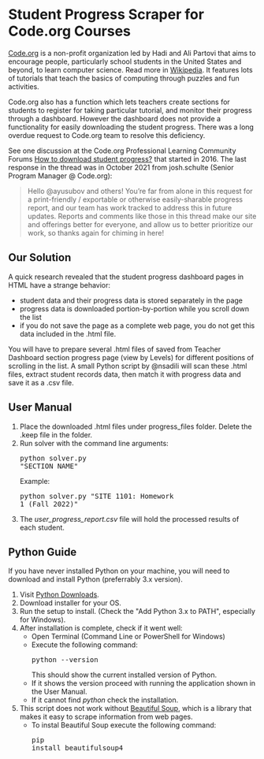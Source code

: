 # Student Progress Scraper for Code.org Courses
[Code.org](https://www.code.org/) is a non-profit organization led by Hadi and Ali Partovi that aims to encourage people, particularly school students in the United States and beyond, to learn computer science. Read more in [Wikipedia](https://en.wikipedia.org/wiki/Code.org). It features lots of tutorials that teach the basics of computing through puzzles and fun activities. 

Code.org also has a function which lets teachers create sections for students to register for taking particular tutorial, and monitor their progress through a dashboard. However the dashboard does not provide a functionality for easily downloading the student progress. There was a long overdue request to Code.org team to resolve this deficiency. 

See one discussion at the Code.org Professional Learning Community Forums [How to download student progress?](https://forum.code.org/t/how-to-download-student-progress/6114) that started in 2016. The last response in the thread was in October 2021 from josh.schulte (Senior Program Manager @ Code.org):
>Hello @ayusubov and others! You’re far from alone in this request for a print-friendly / exportable or otherwise easily-sharable progress report, and our team has work tracked to address this in future updates. Reports and comments like those in this thread make our site and offerings better for everyone, and allow us to better prioritize our work, so thanks again for chiming in here!
## Our Solution
A quick research revealed that the student progress dashboard pages in HTML have a strange behavior:
- student data and their progress data is stored separately in the page
- progress data is downloaded portion-by-portion while you scroll down the list
- if you do not save the page as a complete web page, you do not get this data included in the .html file.

You will have to prepare several .html files of saved from Teacher Dashboard section progress page (view by Levels) for different positions of scrolling in the list. A small Python script by @nsadili will scan these .html files, extract student records data, then match it with progress data and save it as a .csv file. 

## User Manual
1. Place the downloaded .html files under progress_files folder. Delete the .keep file in the folder.
2. Run solver with the command line arguments: <pre>python solver.py "SECTION_NAME"</pre>
Example: <pre>python solver.py "SITE 1101: Homework 1 (Fall 2022)"</pre>
3. The <em>user_progress_report.csv</em> file will hold the processed results of each student.

## Python Guide
If you have never installed Python on your machine, you will need to download and install Python (preferrably 3.x version).
1. Visit [Python Downloads](https://www.python.org/downloads/).
2. Download installer for your OS.
3. Run the setup to install. (Check the "Add Python 3.x to PATH", especially for Windows).
4. After installation is complete, check if it went well:
   - Open Terminal (Command Line or PowerShell for Windows)
   - Execute the following command: <pre>python --version</pre>This should show the current installed version of Python.
   - If it shows the version proceed with running the application shown in the User Manual.
   - If it cannot find <em>python</em> check the installation.
5. This script does not work without [Beautiful Soup](https://pypi.org/project/beautifulsoup4/), which is a library that makes it easy to scrape information from web pages.
   - To instal Beautiful Soup execute the following command: <pre>pip install beautifulsoup4</pre>
